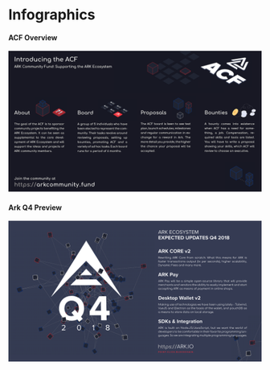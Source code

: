 # Infographics



#### ACF Overview

<img src="https://github.com/dvdptr/de-design/blob/master/graphics/infographics/arkcommunityfund_graphic_vert_dvdptr.png" width="full">

#### Ark Q4 Preview

<img src="https://github.com/dvdptr/de-design/blob/master/graphics/infographics/Q4_ark.png" width="full">

